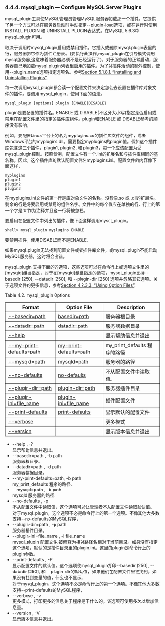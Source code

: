 ### 4.4.4. mysql_plugin — Configure MySQL Server Plugins

 mysql_plugin工具使MySQL管理员管理MySQL服务器加载那一个插件。它提供了另一个方式可以在服务器启动时手动指定--plugin-load选项，或在运行时使用INSTALL PLUGIN 和 UNINSTALL PLUGIN表达式。在MySQL 5.6.3中mysql_plugin可用。

取决于调用时mysql_plugin启用或禁用插件。它插入或删除mysql.plugin表里的行，服务器把它作为插件注册表。(要执行此操作,mysql_plugin在引导模式调用mysql服务器,这意味着服务器必须不是已经运行了)，对于服务器的正常启动，服务器自己地加载mysql.plugin列表里启用的插件。为了对插件活动的额外控制，使用--plugin_name选项指定选项名。参考[Section 5.1.8.1, “Installing and Uninstalling Plugins”][05.01.08.01].

每一次调用mysql_plugin都会读一个配置文件来决定怎么去设置在插件库对象文件的插件。要调用mysql_plugin，使用下面的语法。

```shell
mysql_plugin [options] plugin {ENABLE|DISABLE}
```

plugin是要配置的插件名。ENABLE 或 DISABLE(不区分大小写)指定是否启用或禁用在配置文件里的指定的插件库组件。plugin和ENABLE 或 DISABLE参考的顺序没有影响。

例如，要配置Linux平台上的名为myplugins.so的插件库文件的组件，或者Windows平台的myplugins.dll。需要指定myplugins的plugin值。假如这个插件库包含这三个插件，plugin1, plugin2, 和 plugin3，每一个应该配置为受mysql_plugin控制。按照惯例，配置文件有一个.ini的扩展名和与插件库相同的基名称。因此，这个插件库的默认配置文件名myplugins.ini。配置文件的内容像下面这样，

```shell
myplugins
plugin1
plugin2
plugin3
```

在myplugins.ini文件的第一行是库对象文件的名称。没有像.so 或 .dll的扩展名。剩余的行是将要启用或禁用的组件名字。文件中的每个值应在单独的行，行上的第一个字是'#'作为注释并且这一行将被忽视。

要启用在配置文件中列出的插件，像下面这样调用mysql_plugin。

```shell
shell> mysql_plugin myplugins ENABLE
```

要禁用插件，使用DISABLE而不是ENABLE.

如果mysql_plugin无法找到配置文件或者插件库文件，或mysql_plugin不能启动MySQL服务器，这时将会出错。

mysql_plugin 支持下面的的选项，这些选项可以在命令行上或选项文件里的[mysqld]组被指定，对于在[mysqld]组里指定的选项，mysql_plugin支持--basedir [250], --datadir [250], 和 --plugin-dir [250] 选项并忽略其它选项。关于选项文件的更多信息，参考[Section 4.2.3.3, “Using Option Files”][04.02.03.03].

Table 4.2. mysql_plugin Options

<table border="1">
	<colgroup>
		<col class="format">
		<col class="config_file">
		<col class="description">
	</colgroup>
	<thead>
		<tr>
			<th scope="col">
				Format
			</th>
			<th scope="col">
				Option File
			</th>
			<th scope="col">
				Description
			</th>
		</tr>
	</thead>
	<tbody>
		<tr>
			<td scope="row">
				<a class="link" href="mysql-plugin.html#option_mysql_plugin_basedir">--basedir=path</a>
			</td>
			<td>
				<a class="link" href="mysql-plugin.html#option_mysql_plugin_basedir">basedir=path</a>
			</td>
			<td>
				服务器根目录
			</td>
		</tr>
		<tr>
			<td scope="row">
				<a class="link" href="mysql-plugin.html#option_mysql_plugin_datadir">--datadir=path</a>
			</td>
			<td>
				<a class="link" href="mysql-plugin.html#option_mysql_plugin_datadir">datadir=path</a>
			</td>
			<td>
				服务器数据目录
			</td>
		</tr>
		<tr>
			<td scope="row">
				<a class="link" href="mysql-plugin.html#option_mysql_plugin_help">--help</a>
			</td>
			<td>
			</td>
			<td>
				显示帮助信息并退出
			</td>
		</tr>
		<tr>
			<td scope="row">
				<a class="link"
					href="mysql-plugin.html#option_mysql_plugin_my-print-defaults">--my-print-defaults=path</a>
			</td>
			<td>
				<a class="link"
					href="mysql-plugin.html#option_mysql_plugin_my-print-defaults">my-print-defaults=path</a>
			</td>
			<td>
				my_print_defaults 程序的路径
			</td>
		</tr>
		<tr>
			<td scope="row">
				<a class="link" href="mysql-plugin.html#option_mysql_plugin_mysqld">--mysqld=path</a>
			</td>
			<td>
				<a class="link" href="mysql-plugin.html#option_mysql_plugin_mysqld">mysqld=path</a>
			</td>
			<td>
				服务器的路径
			</td>
		</tr>
		<tr>
			<td scope="row">
				<a class="link"
					href="mysql-plugin.html#option_mysql_plugin_no-defaults">--no-defaults</a>
			</td>
			<td>
				<a class="link"
					href="mysql-plugin.html#option_mysql_plugin_no-defaults">no-defaults</a>
			</td>
			<td>
				不从配置文件中读取值。
			</td>
		</tr>
		<tr>
			<td scope="row">
				<a class="link"
					href="mysql-plugin.html#option_mysql_plugin_plugin-dir">--plugin-dir=path</a>
			</td>
			<td>
				<a class="link"
					href="mysql-plugin.html#option_mysql_plugin_plugin-dir">plugin-dir=path</a>
			</td>
			<td>
				服务器插件目录
			</td>
		</tr>
		<tr>
			<td scope="row">
				<a class="link"
					href="mysql-plugin.html#option_mysql_plugin_plugin-ini">--plugin-ini=file_name</a>
			</td>
			<td>
				<a class="link"
					href="mysql-plugin.html#option_mysql_plugin_plugin-ini">plugin-ini=file_name</a>
			</td>
			<td>
				插件配置文件
			</td>
		</tr>
		<tr>
			<td scope="row">
				<a class="link"
					href="mysql-plugin.html#option_mysql_plugin_print-defaults">--print-defaults</a>
			</td>
			<td>
				<a class="link"
					href="mysql-plugin.html#option_mysql_plugin_print-defaults">print-defaults</a>
			</td>
			<td>
				显示默认的配置文件
			</td>
		</tr>
		<tr>
			<td scope="row">
				<a class="link" href="mysql-plugin.html#option_mysql_plugin_verbose">--verbose</a>
			</td>
			<td>
			</td>
			<td>
				更多模式
			</td>
		</tr>
		<tr>
			<td scope="row">
				<a class="link" href="mysql-plugin.html#option_mysql_plugin_version">--version</a>
			</td>
			<td>
			</td>
			<td>
				显示版本信息并退出
			</td>
		</tr>
	</tbody>
</table>


* --help , -?  
显示帮助信息并退出。
* --basedir=path , -b path  
服务器根目录。
* --datadir=path , -d path  
服务器数据目录。
* --my-print-defaults=path, -b path  
 my_print_defaults 程序的路径.
* --mysqld=path , -b path  
mysqld 服务器的路径.
* --no-defaults , -p  
不从配置文件中读取值，这个选项可以让管理者不从配置文件读取默认值。  
对于mysql_plugin，这个选项不必是命令行上的第一个选项。不像其他大多数支持--no-defaults的MySQL程序，
* --plugin-dir=path , -p path  
服务器插件目录。
* --plugin-ini=file_name , -i file_name  
 mysql_plugin 配置文件.被解释为相对路径名相对于当前目录。如果没有指定这个选项，默认的是插件目录里的plugin.ini。这里的plugin是命令行上的plugin参数。
* --print-defaults , -P  
显示配置文件的默认值，这个选项使mysql_plugin打印--basedir [250], --datadir [250], 和 --plugin-dir的默认值，如果他们在配置文件里被找到。如果没有找到变量的值，什么也不显示。  
对于mysql_plugin，这个选项不必是命令行上的第一个选项。不像其他大多数支持--print-defaults的MySQL程序，
* --verbose , -v  
更多模式，打印更多的信息关于程序是干什么的。该选项可使用多次以增加信息量。
* --version , -V  
显示版本信息并退出。




















[05.01.08.01]:./Chapter_05/05.01.08.01_Installing_and_Uninstalling_Plugins.md
[04.02.03.03]:./Chapter_04/04.02.03.03_Using_Option_Files.md































